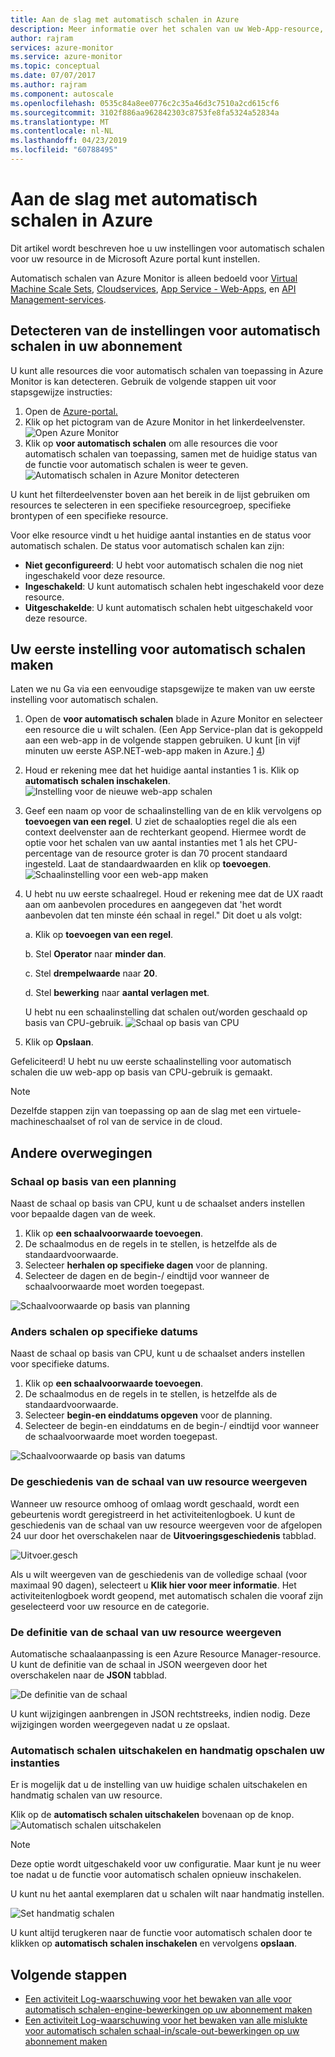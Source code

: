 ```yaml
---
title: Aan de slag met automatisch schalen in Azure
description: Meer informatie over het schalen van uw Web-App-resource, Cloudservice, virtuele Machine of virtuele-Machineschaalset is ingesteld in Azure.
author: rajram
services: azure-monitor
ms.service: azure-monitor
ms.topic: conceptual
ms.date: 07/07/2017
ms.author: rajram
ms.component: autoscale
ms.openlocfilehash: 0535c84a8ee0776c2c35a46d3c7510a2cd615cf6
ms.sourcegitcommit: 3102f886aa962842303c8753fe8fa5324a52834a
ms.translationtype: MT
ms.contentlocale: nl-NL
ms.lasthandoff: 04/23/2019
ms.locfileid: "60788495"
---
```

# <a name="get-started-with-autoscale-in-azure"></a>Aan de slag met automatisch schalen in Azure
Dit artikel wordt beschreven hoe u uw instellingen voor automatisch schalen voor uw resource in de Microsoft Azure portal kunt instellen.

Automatisch schalen van Azure Monitor is alleen bedoeld voor [Virtual Machine Scale Sets](https://azure.microsoft.com/services/virtual-machine-scale-sets/), [Cloudservices](https://azure.microsoft.com/services/cloud-services/), [App Service - Web-Apps](https://azure.microsoft.com/services/app-service/web/), en [API Management-services](https://docs.microsoft.com/azure/api-management/api-management-key-concepts).

## <a name="discover-the-autoscale-settings-in-your-subscription"></a>Detecteren van de instellingen voor automatisch schalen in uw abonnement
U kunt alle resources die voor automatisch schalen van toepassing in Azure Monitor is kan detecteren. Gebruik de volgende stappen uit voor stapsgewijze instructies:

1. Open de [Azure-portal.][1]
1. Klik op het pictogram van de Azure Monitor in het linkerdeelvenster.
  ![Open Azure Monitor][2]
1. Klik op **voor automatisch schalen** om alle resources die voor automatisch schalen van toepassing, samen met de huidige status van de functie voor automatisch schalen is weer te geven.
  ![Automatisch schalen in Azure Monitor detecteren][3]

U kunt het filterdeelvenster boven aan het bereik in de lijst gebruiken om resources te selecteren in een specifieke resourcegroep, specifieke brontypen of een specifieke resource.

Voor elke resource vindt u het huidige aantal instanties en de status voor automatisch schalen. De status voor automatisch schalen kan zijn:

- **Niet geconfigureerd**: U hebt voor automatisch schalen die nog niet ingeschakeld voor deze resource.
- **Ingeschakeld**: U kunt automatisch schalen hebt ingeschakeld voor deze resource.
- **Uitgeschakelde**: U kunt automatisch schalen hebt uitgeschakeld voor deze resource.

## <a name="create-your-first-autoscale-setting"></a>Uw eerste instelling voor automatisch schalen maken

Laten we nu Ga via een eenvoudige stapsgewijze te maken van uw eerste instelling voor automatisch schalen.

1. Open de **voor automatisch schalen** blade in Azure Monitor en selecteer een resource die u wilt schalen. (Een App Service-plan dat is gekoppeld aan een web-app in de volgende stappen gebruiken. U kunt [in vijf minuten uw eerste ASP.NET-web-app maken in Azure.] [4])
1. Houd er rekening mee dat het huidige aantal instanties 1 is. Klik op **automatisch schalen inschakelen**.
  ![Instelling voor de nieuwe web-app schalen][5]
1. Geef een naam op voor de schaalinstelling van de en klik vervolgens op **toevoegen van een regel**. U ziet de schaalopties regel die als een context deelvenster aan de rechterkant geopend. Hiermee wordt de optie voor het schalen van uw aantal instanties met 1 als het CPU-percentage van de resource groter is dan 70 procent standaard ingesteld. Laat de standaardwaarden en klik op **toevoegen**.
  ![Schaalinstelling voor een web-app maken][6]
1. U hebt nu uw eerste schaalregel. Houd er rekening mee dat de UX raadt aan om aanbevolen procedures en aangegeven dat 'het wordt aanbevolen dat ten minste één schaal in regel." Dit doet u als volgt:

    a. Klik op **toevoegen van een regel**.

    b. Stel **Operator** naar **minder dan**.

    c. Stel **drempelwaarde** naar **20**.

    d. Stel **bewerking** naar **aantal verlagen met**.

   U hebt nu een schaalinstelling dat schalen out/worden geschaald op basis van CPU-gebruik.
   ![Schaal op basis van CPU][8]
1. Klik op **Opslaan**.

Gefeliciteerd! U hebt nu uw eerste schaalinstelling voor automatisch schalen die uw web-app op basis van CPU-gebruik is gemaakt.

> [!NOTE]
> Dezelfde stappen zijn van toepassing op aan de slag met een virtuele-machineschaalset of rol van de service in de cloud.

## <a name="other-considerations"></a>Andere overwegingen
### <a name="scale-based-on-a-schedule"></a>Schaal op basis van een planning
Naast de schaal op basis van CPU, kunt u de schaalset anders instellen voor bepaalde dagen van de week.

1. Klik op **een schaalvoorwaarde toevoegen**.
1. De schaalmodus en de regels in te stellen, is hetzelfde als de standaardvoorwaarde.
1. Selecteer **herhalen op specifieke dagen** voor de planning.
1. Selecteer de dagen en de begin-/ eindtijd voor wanneer de schaalvoorwaarde moet worden toegepast.

![Schaalvoorwaarde op basis van planning][9]
### <a name="scale-differently-on-specific-dates"></a>Anders schalen op specifieke datums
Naast de schaal op basis van CPU, kunt u de schaalset anders instellen voor specifieke datums.

1. Klik op **een schaalvoorwaarde toevoegen**.
1. De schaalmodus en de regels in te stellen, is hetzelfde als de standaardvoorwaarde.
1. Selecteer **begin-en einddatums opgeven** voor de planning.
1. Selecteer de begin-en einddatums en de begin-/ eindtijd voor wanneer de schaalvoorwaarde moet worden toegepast.

![Schaalvoorwaarde op basis van datums][10]

### <a name="view-the-scale-history-of-your-resource"></a>De geschiedenis van de schaal van uw resource weergeven
Wanneer uw resource omhoog of omlaag wordt geschaald, wordt een gebeurtenis wordt geregistreerd in het activiteitenlogboek. U kunt de geschiedenis van de schaal van uw resource weergeven voor de afgelopen 24 uur door het overschakelen naar de **Uitvoeringsgeschiedenis** tabblad.

![Uitvoer.gesch][11]

Als u wilt weergeven van de geschiedenis van de volledige schaal (voor maximaal 90 dagen), selecteert u **Klik hier voor meer informatie**. Het activiteitenlogboek wordt geopend, met automatisch schalen die vooraf zijn geselecteerd voor uw resource en de categorie.

### <a name="view-the-scale-definition-of-your-resource"></a>De definitie van de schaal van uw resource weergeven
Automatische schaalaanpassing is een Azure Resource Manager-resource. U kunt de definitie van de schaal in JSON weergeven door het overschakelen naar de **JSON** tabblad.

![De definitie van de schaal][12]

U kunt wijzigingen aanbrengen in JSON rechtstreeks, indien nodig. Deze wijzigingen worden weergegeven nadat u ze opslaat.

### <a name="disable-autoscale-and-manually-scale-your-instances"></a>Automatisch schalen uitschakelen en handmatig opschalen uw instanties
Er is mogelijk dat u de instelling van uw huidige schalen uitschakelen en handmatig schalen van uw resource.

Klik op de **automatisch schalen uitschakelen** bovenaan op de knop.
![Automatisch schalen uitschakelen][13]

> [!NOTE]
> Deze optie wordt uitgeschakeld voor uw configuratie. Maar kunt je nu weer toe nadat u de functie voor automatisch schalen opnieuw inschakelen.

U kunt nu het aantal exemplaren dat u schalen wilt naar handmatig instellen.

![Set handmatig schalen][14]

U kunt altijd terugkeren naar de functie voor automatisch schalen door te klikken op **automatisch schalen inschakelen** en vervolgens **opslaan**.

## <a name="next-steps"></a>Volgende stappen
- [Een activiteit Log-waarschuwing voor het bewaken van alle voor automatisch schalen-engine-bewerkingen op uw abonnement maken](https://github.com/Azure/azure-quickstart-templates/tree/master/monitor-autoscale-alert)
- [Een activiteit Log-waarschuwing voor het bewaken van alle mislukte voor automatisch schalen schaal-in/scale-out-bewerkingen op uw abonnement maken](https://github.com/Azure/azure-quickstart-templates/tree/master/monitor-autoscale-failed-alert)

<!--Reference-->
[1]:https://portal.azure.com
[2]: ./media/autoscale-get-started/azure-monitor-launch.png
[3]: ./media/autoscale-get-started/discover-autoscale-azure-monitor.png
[4]: https://docs.microsoft.com/azure/app-service/app-service-web-get-started-dotnet
[5]: ./media/autoscale-get-started/scale-setting-new-web-app.png
[6]: ./media/autoscale-get-started/create-scale-setting-web-app.png
[7]: ./media/autoscale-get-started/scale-in-recommendation.png
[8]: ./media/autoscale-get-started/scale-based-on-cpu.png
[9]: ./media/autoscale-get-started/scale-condition-schedule.png
[10]: ./media/autoscale-get-started/scale-condition-dates.png
[11]: ./media/autoscale-get-started/scale-history.png
[12]: ./media/autoscale-get-started/scale-definition-json.png
[13]: ./media/autoscale-get-started/disable-autoscale.png
[14]: ./media/autoscale-get-started/set-manualscale.png
